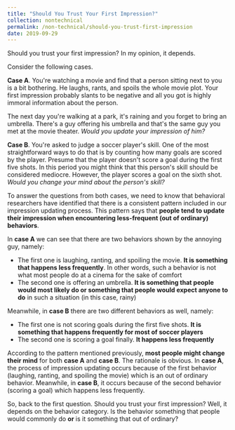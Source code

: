 ```yaml
---
title: "Should You Trust Your First Impression?"
collection: nontechnical
permalink: /non-technical/should-you-trust-first-impression
date: 2019-09-29
---
```


Should you trust your first impression? In my opinion, it depends.

Consider the following cases.

**Case A**. You're watching a movie and find that a person sitting next to you is a bit bothering. He laughs, rants, and spoils the whole movie plot. Your first impression probably slants to be negative and all you got is highly immoral information about the person.

The next day you're walking at a park, it's raining and you forget to bring an umbrella. There's a guy offering his umbrella and that's the same guy you met at the movie theater. _Would you update your impression of him?_

**Case B**. You're asked to judge a soccer player's skill. One of the most straightforward ways to do that is by counting how many goals are scored by the player. Presume that the player doesn't score a goal during the first five shots. In this period you might think that this person's skill should be considered mediocre. However, the player scores a goal on the sixth shot. _Would you change your mind about the person's skill?_

To answer the questions from both cases, we need to know that behavioral researchers have identified that there is a consistent pattern included in our impression updating process. This pattern says that **people tend to update their impression when encountering less-frequent (out of ordinary) behaviors**.

In **case A** we can see that there are two behaviors shown by the annoying guy, namely:
<ul>
  <li>The first one is laughing, ranting, and spoiling the movie. <b>It is something that happens less frequently</b>. In other words, such a behavior is not what most people do at a cinema for the sake of comfort</li>
  <li>The second one is offering an umbrella. <b>It is something that people would most likely do or something that people would expect anyone to do</b> in such a situation (in this case, rainy)</li>
</ul>

Meanwhile, in **case B** there are two different behaviors as well, namely:
<ul>
  <li>The first one is not scoring goals during the first five shots. <b>It is something that happens frequently for most of soccer players</b></li>
  <li>The second one is scoring a goal finally. <b>It happens less frequently</b></li>
</ul>

According to the pattern mentioned previously, <b>most people might change their mind</b> for both **case A** and **case B**. The rationale is obvious. In **case A**, the process of impression updating occurs because of the first behavior (laughing, ranting, and spoiling the movie) which is an out of ordinary behavior. Meanwhile, in **case B**, it occurs because of the second behavior (scoring a goal) which happens less frequently.

So, back to the first question. Should you trust your first impression? Well, it depends on the behavior category. Is the behavior something that people would commonly do **or** is it something that out of ordinary?
